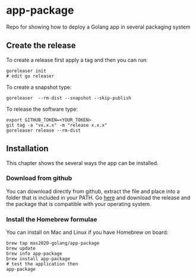 # app-package
Repo for showing how to deploy a Golang app in several packaging system

## Create the release

To create a release first apply a tag and then you can run:
```shell
goreleaser init
# edit go releaser
```
To create a snapshot type:
```shell
goreleaser  --rm-dist --snapshot --skip-publish
```

To release the software type:
```shell
export GITHUB_TOKEN=<YOUR_TOKEN>
git tag -a "vx.x.x" -m "release x.x.x"
goreleaser release --rm-dist
```

## Installation

This chapter shows the several ways the app can be installed.

### Download from github

You can download directly from github, extract the file and place into a folder that is included in your PATH.
Go [here](https://github.com/mas2020-golang/app-package/releases) and download the release and the package that is compatible with your operating system.

### Install the Homebrew formulae

You can install on Mac and Linux if you have Homebrew on board:

```shell
brew tap mas2020-golang/app-package
brew update
brew info app-package
brew install app-package
# test the application then
app-package
```

